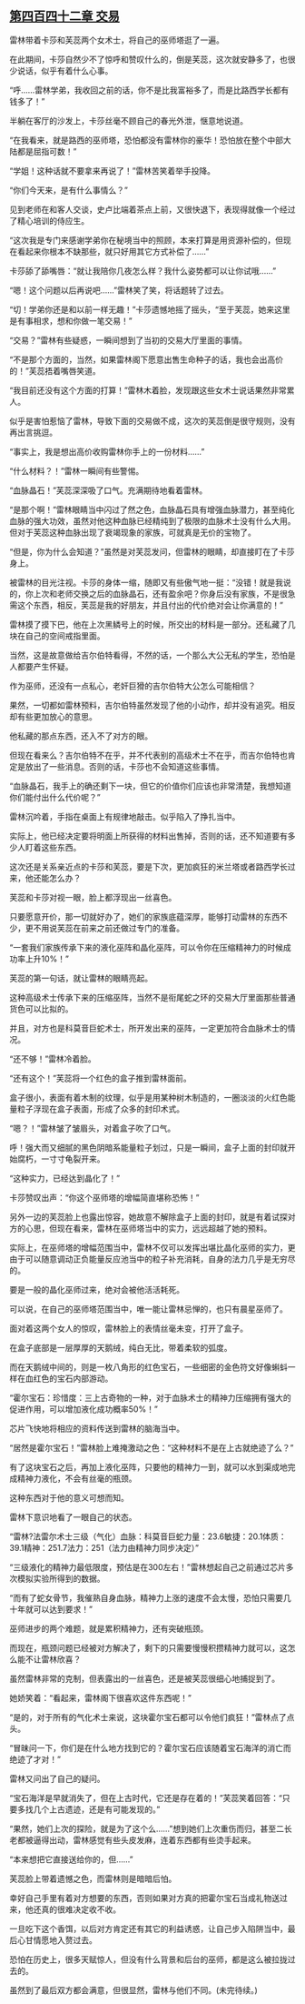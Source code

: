 ## [第四百四十二章 交易](https://www.xxbiquge.com/11_11222/8920230.html)


  雷林带着卡莎和芙蕊两个女术士，将自己的巫师塔逛了一遍。

  在此期间，卡莎自然少不了惊呼和赞叹什么的，倒是芙蕊，这次就安静多了，也很少说话，似乎有着什么心事。

  “呼……雷林学弟，我收回之前的话，你不是比我富裕多了，而是比路西学长都有钱多了！”

  半躺在客厅的沙发上，卡莎丝毫不顾自己的春光外泄，惬意地说道。

  “在我看来，就是路西的巫师塔，恐怕都没有雷林你的豪华！恐怕放在整个中部大陆都是屈指可数！”

  “学姐！这种话就不要拿来再说了！”雷林苦笑着举手投降。

  “你们今天来，是有什么事情么？”

  见到老师在和客人交谈，史卢比端着茶点上前，又很快退下，表现得就像一个经过了精心培训的侍应生。

  “这次我是专门来感谢学弟你在秘境当中的照顾，本来打算是用资源补偿的，但现在看起来你根本不缺那些，就只好用其它方式补偿了……”

  卡莎舔了舔嘴唇：“就让我陪你几夜怎么样？我什么姿势都可以让你试哦……”

  “嗯！这个问题以后再说吧……”雷林笑了笑，将话题转了过去。

  “切！学弟你还是和以前一样无趣！”卡莎遗憾地摇了摇头，“至于芙蕊，她来这里是有事相求，想和你做一笔交易！”

  “交易？”雷林有些疑惑，一瞬间想到了当初的交易大厅里面的事情。

  “不是那个方面的，当然，如果雷林阁下愿意出售生命种子的话，我也会出高价的！”芙蕊捂着嘴唇笑道。

  “我目前还没有这个方面的打算！”雷林木着脸，发现跟这些女术士说话果然非常累人。

  似乎是害怕惹恼了雷林，导致下面的交易做不成，这次的芙蕊倒是很守规则，没有再出言挑逗。

  “事实上，我是想出高价收购雷林你手上的一份材料……”

  “什么材料？！”雷林一瞬间有些警惕。

  “血脉晶石！”芙蕊深深吸了口气。充满期待地看着雷林。

  “是那个啊！”雷林眼睛当中闪过了然之色，血脉晶石具有增强血脉潜力，甚至纯化血脉的强大功效，虽然对他这种血脉已经精纯到了极限的血脉术士没有什么大用。但对于芙蕊这种血脉出现了衰竭现象的家族，可就真是无价的宝物了。

  “但是，你为什么会知道？”虽然是对芙蕊发问，但雷林的眼睛，却直接盯在了卡莎身上。

  被雷林的目光注视。卡莎的身体一缩，随即又有些傲气地一挺：“没错！就是我说的，你上次和老师交换之后的血脉晶石，还有盈余吧？你身后没有家族，不是很急需这个东西，相反，芙蕊是我的好朋友，并且付出的代价绝对会让你满意的！”

  雷林摸了摸下巴，他在上次黑鳞号上的时候，所交出的材料是一部分。还私藏了几块在自己的空间戒指里面。

  当然，这是故意做给吉尔伯特看得，不然的话，一个那么大公无私的学生，恐怕是人都要产生怀疑。

  作为巫师，还没有一点私心，老奸巨猾的吉尔伯特大公怎么可能相信？

  果然，一切都如雷林预料，吉尔伯特虽然发现了他的小动作，却并没有追究。相反却有些更加放心的意思。

  他私藏的那点东西，还入不了对方的眼。

  但现在看来么？吉尔伯特不在乎，并不代表别的高级术士不在乎，而吉尔伯特也肯定是放出了一些消息。否则的话，卡莎也不会知道这些事情。

  “血脉晶石，我手上的确还剩下一块，但它的价值你们应该也非常清楚，我想知道你们能付出什么代价呢？”

  雷林沉吟着，手指在桌面上有规律地敲击。似乎陷入了挣扎当中。

  实际上，他已经决定要将明面上所获得的材料出售掉，否则的话，还不知道要有多少人盯着这些东西。

  这次还是关系亲近点的卡莎和芙蕊，要是下次，更加疯狂的米兰塔或者路西学长过来，他还能怎么办？

  芙蕊和卡莎对视一眼，脸上都浮现出一丝喜色。

  只要愿意开价，那一切就好办了，她们的家族底蕴深厚，能够打动雷林的东西不少，更不用说芙蕊在前来之前还做过专门的准备。

  “一套我们家族传承下来的液化巫阵和晶化巫阵，可以令你在压缩精神力的时候成功率上升10%！”

  芙蕊的第一句话，就让雷林的眼睛亮起。

  这种高级术士传承下来的压缩巫阵，当然不是衔尾蛇之环的交易大厅里面那些普通货色可以比拟的。

  并且，对方也是科莫音巨蛇术士，所开发出来的巫阵，一定更加符合血脉术士的情况。

  “还不够！”雷林冷着脸。

  “还有这个！”芙蕊将一个红色的盒子推到雷林面前。

  盒子很小，表面有着木制的纹理，似乎是用某种树木制造的，一圈淡淡的火红色能量粒子浮现在盒子表面，形成了众多的封印术式。

  “嗯？！”雷林皱了皱眉头，对着盒子吹了口气。

  呼！强大而又细腻的黑色阴暗系能量粒子划过，只是一瞬间，盒子上面的封印就开始腐朽，一寸寸龟裂开来。

  “这种实力，已经达到晶化了！”

  卡莎赞叹出声：“你这个巫师塔的增幅简直堪称恐怖！”

  另外一边的芙蕊脸上也露出惊容，她故意不解除盒子上面的封印，就是有着试探对方的心思，但现在看来，雷林在巫师塔当中的实力，远远超越了她的预料。

  实际上，在巫师塔的增幅范围当中，雷林不仅可以发挥出堪比晶化巫师的实力，更由于可以随意调动正负能量反应池当中的粒子补充消耗，自身的法力几乎是无穷尽的。

  要是一般的晶化巫师过来，绝对会被他活活耗死。

  可以说，在自己的巫师塔范围当中，唯一能让雷林忌惮的，也只有晨星巫师了。

  面对着这两个女人的惊叹，雷林脸上的表情丝毫未变，打开了盒子。

  在盒子底部是一层厚厚的天鹅绒，纯白无比，带着柔软的弧度。

  而在天鹅绒中间的，则是一枚八角形的红色宝石，一些细密的金色符文好像蝌蚪一样在血红色的宝石内部游动。

  “霍尔宝石：珍惜度：三上古奇物的一种，对于血脉术士的精神力压缩拥有强大的促进作用，可以增加液化成功概率50%！”

  芯片飞快地将相应的资料传送到雷林的脑海当中。

  “居然是霍尔宝石！”雷林脸上难掩激动之色：“这种材料不是在上古就绝迹了么？”

  有了这块宝石之后，再加上液化巫阵，只要他的精神力一到，就可以水到渠成地完成精神力液化，不会有丝毫的瓶颈。

  这种东西对于他的意义可想而知。

  雷林下意识地看了一眼自己的状态。

  “雷林?法雷尔术士三级（气化）血脉：科莫音巨蛇力量：23.6敏捷：20.1体质：39.1精神：251.7法力：251（法力由精神力同步决定）”

  “三级液化的精神力最低限度，预估是在300左右！”雷林想起自己之前通过芯片多次模拟实验所得到的数据。

  “而有了蛇女骨节，我催熟自身血脉，精神力上涨的速度不会太慢，恐怕只需要几十年就可以达到要求！”

  巫师进步的两个难题，就是累积精神力，还有突破瓶颈。

  而现在，瓶颈问题已经被对方解决了，剩下的只需要慢慢积攒精神力就可以，这怎么能不让雷林欣喜？

  虽然雷林非常的克制，但表露出的一丝喜色，还是被芙蕊很细心地捕捉到了。

  她娇笑着：“看起来，雷林阁下很喜欢这件东西呢！”

  “是的，对于所有的气化术士来说，这块霍尔宝石都可以令他们疯狂！”雷林点了点头。

  “冒昧问一下，你们是在什么地方找到它的？霍尔宝石应该随着宝石海洋的消亡而绝迹了才对！”

  雷林又问出了自己的疑问。

  “宝石海洋是早就消失了，但在上古时代，它还是存在着的！”芙蕊笑着回答：“只要多找几个上古遗迹，还是有可能发现的。”

  “果然，她们上次的探险，就是为了这个么……”想到她们上次重伤而归，甚至二长老都被逼得出动，雷林感觉有些头皮发麻，连着东西都有些烫手起来。

  “本来想把它直接送给你的，但……”

  芙蕊脸上带着遗憾之色，而雷林则是暗暗后怕。

  幸好自己手里有着对方想要的东西，否则如果对方真的把霍尔宝石当成礼物送过来，他还真的很难决定收不收。

  一旦吃下这个香饵，以后对方肯定还有其它的利益诱惑，让自己步入陷阱当中，最后心甘情愿地入赘过去。

  恐怕在历史上，很多天赋惊人，但没有什么背景和后台的巫师，都是这么被拉拢过去的。

  虽然到了最后双方都会满意，但很显然，雷林与他们不同。(未完待续。)

